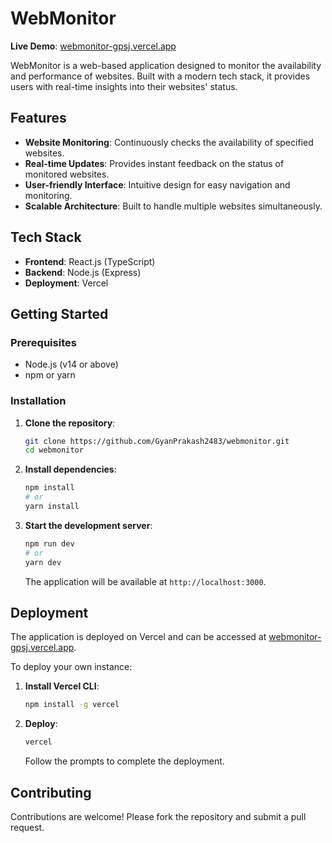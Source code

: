 # WebMonitor

**Live Demo**: [webmonitor-gpsj.vercel.app](https://webmonitor-gpsj.vercel.app/)

WebMonitor is a web-based application designed to monitor the availability and performance of websites. Built with a modern tech stack, it provides users with real-time insights into their websites' status.

## Features

- **Website Monitoring**: Continuously checks the availability of specified websites.
- **Real-time Updates**: Provides instant feedback on the status of monitored websites.
- **User-friendly Interface**: Intuitive design for easy navigation and monitoring.
- **Scalable Architecture**: Built to handle multiple websites simultaneously.

## Tech Stack

- **Frontend**: React.js (TypeScript)
- **Backend**: Node.js (Express)
- **Deployment**: Vercel

## Getting Started

### Prerequisites

- Node.js (v14 or above)
- npm or yarn

### Installation

1. **Clone the repository**:

   ```bash
   git clone https://github.com/GyanPrakash2483/webmonitor.git
   cd webmonitor
   ```

2. **Install dependencies**:

   ```bash
   npm install
   # or
   yarn install
   ```

3. **Start the development server**:

   ```bash
   npm run dev
   # or
   yarn dev
   ```

   The application will be available at `http://localhost:3000`.

## Deployment

The application is deployed on Vercel and can be accessed at [webmonitor-gpsj.vercel.app](https://webmonitor-gpsj.vercel.app/).

To deploy your own instance:

1. **Install Vercel CLI**:

   ```bash
   npm install -g vercel
   ```

2. **Deploy**:

   ```bash
   vercel
   ```

   Follow the prompts to complete the deployment.

## Contributing

Contributions are welcome! Please fork the repository and submit a pull request.
